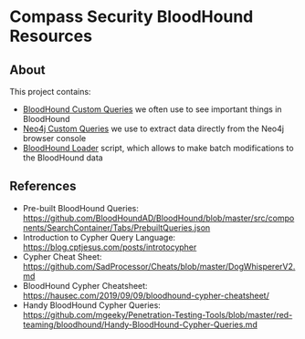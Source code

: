 # Compass Security BloodHound Resources

## About

This project contains:

* [BloodHound Custom Queries](BloodHound_Custom_Queries) we often use to see important things in BloodHound
* [Neo4j Custom Queries](Neo4J_Custom_Queries) we use to extract data directly from the Neo4j browser console
* [BloodHound Loader](BloodHoundLoader) script, which allows to make batch modifications to the BloodHound data

## References

* Pre-built BloodHound Queries: https://github.com/BloodHoundAD/BloodHound/blob/master/src/components/SearchContainer/Tabs/PrebuiltQueries.json
* Introduction to Cypher Query Language: https://blog.cptjesus.com/posts/introtocypher
* Cypher Cheat Sheet: https://github.com/SadProcessor/Cheats/blob/master/DogWhispererV2.md
* BloodHound Cypher Cheatsheet: https://hausec.com/2019/09/09/bloodhound-cypher-cheatsheet/
* Handy BloodHound Cypher Queries: https://github.com/mgeeky/Penetration-Testing-Tools/blob/master/red-teaming/bloodhound/Handy-BloodHound-Cypher-Queries.md
